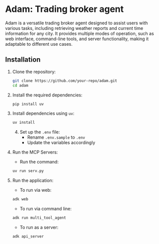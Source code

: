 # Adam: Trading broker agent

Adam is a versatile trading broker agent designed to assist users with various tasks, including retrieving weather reports and current time information for any city. It provides multiple modes of operation, such as web interface, command-line tools, and server functionality, making it adaptable to different use cases.

## Installation

1. Clone the repository:
   ```bash
   git clone https://github.com/your-repo/adam.git
   cd adam

2. Install the required dependencies:
    ```bash
    pip install uv
    ```
3. Install dependencies using `uv`:
    ```bash
    uv install
    ```
    4. Set up the `.env` file:
        - Rename `.env.sample` to `.env`
        - Update the variables accordingly

4. Run the MCP Servers:
    - Run the command: 
    ```bash 
    uv run serv.py
    ``` 

5. Run the application:
    - To run via web:
    ```bash
    adk web
    ```
    - To run via command line:
    ```bash
    adk run multi_tool_agent
    ```
    - To run as a server:
    ```bash
    adk api_server
    ```